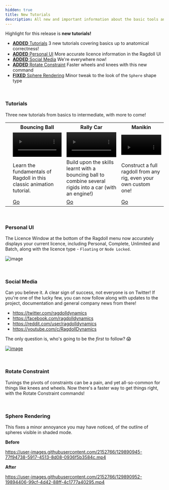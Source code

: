```yaml
---
hidden: true
title: New Tutorials
description: All new and important information about the basic tools and workflows for Ragdoll
---
```


Highlight for this release is **new tutorials!**

- [**ADDED** Tutorials](#tutorials) 3 new tutorials covering basics up to anatomical correctness!
- [**ADDED** Personal UI](#personal-ui) More accurate licence information in the Ragdoll UI
- [**ADDED** Social Media](#social-media) We're everywhere now!
- [**ADDED** Rotate Constraint](#rotate-constraint) Faster wheels and knees with this new command
- [**FIXED** Sphere Rendering](#sphere-rendering) Minor tweak to the look of the `Sphere` shape type

<br>

### Tutorials

Three new tutorials from basics to intermediate, with more to come!

<table>
<tr>
    <th></th>
    <th class="text-align-center">Bouncing Ball</th>
    <th class="text-align-center">Rally Car</th>
    <th class="text-align-center">Manikin</th>
</tr>
<tr>
    <td></td>
    <td class="no-padding"><video autoplay muted="muted" loop="loop" width=100%>    <source src="https://user-images.githubusercontent.com/2152766/130355602-32378019-c606-449d-9b56-02a8e57ae821.mp4" type="video/mp4"></video></td>
    <td class="no-padding"><video autoplay muted="muted" loop="loop" width=100%>    <source src="https://user-images.githubusercontent.com/2152766/130355317-1874d90b-c366-43bc-a803-18467b9dc3bf.mp4" type="video/mp4"></video></td>
    <td class="no-padding"><video autoplay muted="muted" loop="loop" width=100%>    <source src="https://user-images.githubusercontent.com/2152766/130355301-d1e45c50-045c-4f9e-9394-6e665ac770b2.mp4" type="video/mp4"></video></td>
</tr>
<tr>
    <td></td>
    <td>Learn the fundamentals of Ragdoll in this classic animation tutorial. </td>
    <td>Build upon the skills learnt with a bouncing ball to combine several rigids into a car (with an engine!)</td>
    <td>Construct a full ragdoll from any rig, even your own custom one!</td>
</tr>
<tr>
    <td></td>
    <td class="text-align-center"><a href="/tutorials/bouncing_ball"><u>Go</u></a></td>
    <td class="text-align-center"><a href="/tutorials/rally_car"><u>Go</u></a></td>
    <td class="text-align-center"><a href="/tutorials/manikin"><u>Go</u></a></td>
</tr>
</table>

<br>

### Personal UI

The Licence Window at the bottom of the Ragdoll menu now accurately displays your current licence, including Personal, Complete, Unlimited and Batch, along with the licence type - `Floating` or `Node Locked`.

![image](https://user-images.githubusercontent.com/2152766/129899581-cec76be1-9761-40db-add5-bb1a7dfe688e.png)

<br>

### Social Media

Can you believe it. A clear sign of success, not everyone is on Twitter! If you're one of the lucky few, you can now follow along with updates to the project, documentation and general company news from there!

- https://twitter.com/ragdolldynamics
- https://facebook.com/ragdolldynamics
- https://reddit.com/user/ragdolldynamics
- https://youtube.com/c/RagdollDynamics
<!-- - https://instagram.com/ragdolldynamics -->

The only question is, who's going to be the *first* to follow? 😱

[![image](https://user-images.githubusercontent.com/2152766/129900266-790ab8f1-8858-44ee-9e15-e49eb368de85.png)](https://twitter.com/ragdolldynamics)

<br>

### Rotate Constraint

Tunings the pivots of constraints can be a pain, and yet all-so-common for things like knees and wheels. Now there's a faster way to get things right, with the Rotate Constraint commands!



<br>

### Sphere Rendering

This fixes a minor annoyance you may have noticed, of the outline of spheres visible in shaded mode.

**Before**

https://user-images.githubusercontent.com/2152766/129890945-77f94738-5917-4513-8d08-0936f5b3584c.mp4

**After**

https://user-images.githubusercontent.com/2152766/129890952-19894406-99cf-4d42-88ff-4c1777a40295.mp4

<br>